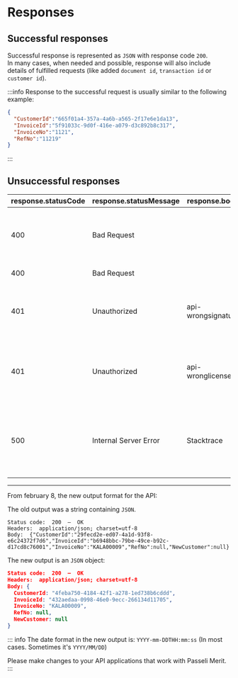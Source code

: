 # Responses
## Successful responses
Successful response is represented as `JSON` with response code `200`. <br>In many cases, when needed and possible, response will also include details of fulfilled requests (like added `document id`, `transaction id` or `customer id`).

:::info Response to the successful request is usually similar to the following example:
```json
{
  "CustomerId":"665f01a4-357a-4a6b-a565-2f17e6e1da13",
  "InvoiceId":"5f91033c-9d0f-416e-a079-d3c892b8c317",
  "InvoiceNo":"1121",
  "RefNo":"11219"
} 
```
:::

## Unsuccessful responses
|response.statusCode|response.statusMessage|response.body|Description|
|-------------------|----------------------|-------------|-----------|
|400|Bad Request||API Id is wrong – make sure you haven't copied spaces.|
|400|Bad Request||Description of an error|
|401|Unauthorized|api-wrongsignature|This could be because of the body, it cannot contain slashes (`/`)|
|401|Unauthorized|api-wronglicense|This company's creator did not have PRO or PREMIUM license|
|500|Internal Server Error|Stacktrace|Should not happen. An alert is generated and sent to our development team.|
---
From february 8, the new output format for the API:

The old output was a string containing `JSON`.

```text
Status code:  200  —  OK
Headers:  application/json; charset=utf-8
Body:  {"CustomerId":"29fecd2e-ed07-4a1d-93f8-e6c24372f7d6","InvoiceId":"b6948bbc-79be-49ce-b92c-d17cd8c76001","InvoiceNo":"KALA00009","RefNo":null,"NewCustomer":null}
```

The new output is an `JSON` object:

```json
Status code:  200  —  OK
Headers:  application/json; charset=utf-8
Body: {
  CustomerId: "4feba750-4184-42f1-a278-1ed738b6cddd",
  InvoiceId: "432aedaa-0998-46e0-9ecc-266134d11705",
  InvoiceNo: "KALA00009",
  RefNo: null,
  NewCustomer: null
}
```

::: info
The date format in the new output is: `YYYY-mm-DDTHH:mm:ss` (In most cases. Sometimes it's `YYYY/MM/DD`)<br>

Please make changes to your API applications that work with Passeli Merit.
:::